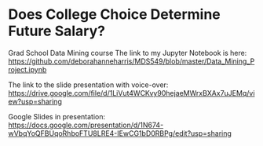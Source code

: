 # Does College Choice Determine Future Salary?
Grad School Data Mining course
The link to my Jupyter Notebook is here:
https://github.com/deborahanneharris/MDS549/blob/master/Data_Mining_Project.ipynb

The link to the slide presentation with voice-over:
https://drive.google.com/file/d/1LiVut4WCKvy90hejaeMWrxBXAx7uJEMq/view?usp=sharing

Google Slides in presentation:
https://docs.google.com/presentation/d/1N674-wVbqYoQFBUqoRhboFTU8LRE4-IEwCG1bD0RBPg/edit?usp=sharing


